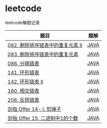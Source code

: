 # leetcode
leetcode解题记录

题目|题解
--|:--:
[082. 删除排序链表中的重复元素 II](https://leetcode-cn.com/problems/remove-duplicates-from-sorted-list-ii/)|[JAVA](https://github.com/chan-ly/leetcode/tree/main/src/082-%E5%88%A0%E9%99%A4%E6%8E%92%E5%BA%8F%E9%93%BE%E8%A1%A8%E4%B8%AD%E7%9A%84%E9%87%8D%E5%A4%8D%E5%85%83%E7%B4%A0%20II)
[083. 删除排序链表中的重复元素](https://leetcode-cn.com/problems/remove-duplicates-from-sorted-list/)|[JAVA](https://github.com/chan-ly/leetcode/tree/main/src/083-%E5%88%A0%E9%99%A4%E6%8E%92%E5%BA%8F%E9%93%BE%E8%A1%A8%E4%B8%AD%E7%9A%84%E9%87%8D%E5%A4%8D%E5%85%83%E7%B4%A0)
[086. 分隔链表](https://leetcode-cn.com/problems/partition-list/)|[JAVA](https://github.com/chan-ly/leetcode/tree/main/src/086-%20%E5%88%86%E9%9A%94%E9%93%BE%E8%A1%A8)
[141. 环形链表](https://leetcode-cn.com/problems/linked-list-cycle/)|[JAVA](https://github.com/chan-ly/leetcode/tree/main/src/141-%E7%8E%AF%E5%BD%A2%E9%93%BE%E8%A1%A8)
[142. 环形链表 II](https://leetcode-cn.com/problems/linked-list-cycle-ii/)|[JAVA](https://github.com/chan-ly/leetcode/tree/main/src/142.-%E7%8E%AF%E5%BD%A2%E9%93%BE%E8%A1%A8%20II)
[160. 相交链表](https://leetcode-cn.com/problems/intersection-of-two-linked-lists/)|[JAVA](https://github.com/chan-ly/leetcode/tree/main/src/160-%E7%9B%B8%E4%BA%A4%E9%93%BE%E8%A1%A8)
[206. 反转链表](https://leetcode-cn.com/problems/reverse-linked-list/)|[JAVA](https://github.com/chan-ly/leetcode/tree/main/src/206.-%E5%8F%8D%E8%BD%AC%E9%93%BE%E8%A1%A8)
[剑指 Offer 14- I. 剪绳子](https://leetcode-cn.com/problems/jian-sheng-zi-lcof/)|[JAVA](https://github.com/chan-ly/leetcode/tree/main/src/%E5%89%91%E6%8C%87%20Offer%2014-%20I.%20%E5%89%AA%E7%BB%B3%E5%AD%90)
[剑指 Offer 15. 二进制中1的个数](https://leetcode-cn.com/problems/er-jin-zhi-zhong-1de-ge-shu-lcof/)|[JAVA](https://github.com/chan-ly/leetcode/tree/main/src/%E5%89%91%E6%8C%87%20Offer%2015.%20%E4%BA%8C%E8%BF%9B%E5%88%B6%E4%B8%AD1%E7%9A%84%E4%B8%AA%E6%95%B0)
